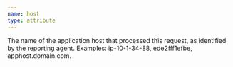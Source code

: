 ```yaml
---
name: host
type: attribute
---
```


The name of the application host that processed this request, as identified by the reporting agent. Examples: ip-10-1-34-88, ede2fff1efbe, apphost.domain.com.